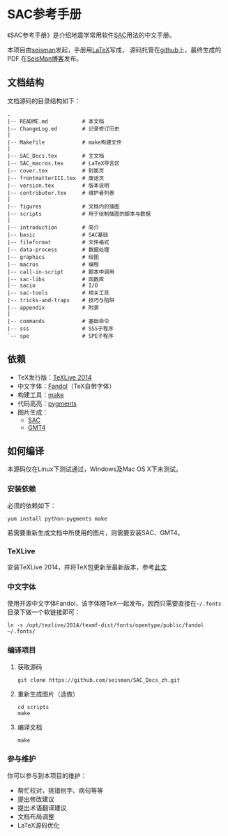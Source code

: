 # SAC参考手册

《SAC参考手册》是介绍地震学常用软件[SAC](http://ds.iris.edu/ds/nodes/dmc/forms/sac/)用法的中文手册。

本项目由[seisman](http://seisman.info/about.html)发起，手册用[LaTeX](http://www.latex-project.org/)写成，
源码托管在[github](https://github.com/seisman/SAC_Docs_zh)上，最终生成的PDF
在[SeisMan博客](http://seisman.info/sac-manual.html)发布。

## 文档结构 ##

文档源码的目录结构如下：

    .
    |-- README.md           # 本文档
    |-- ChangeLog.md        # 记录修订历史
    |
    |-- Makefile            # make构建文件
    |
    |-- SAC_Docs.tex        # 主文档
    |-- SAC_macros.tex      # LaTeX导言区
    |-- cover.tex           # 封面页
    |-- frontmatterIII.tex  # 废话页
    |-- version.tex         # 版本说明
    |-- contributor.tex     # 维护者列表
    |
    |-- figures             # 文档内的插图
    |-- scripts             # 用于绘制插图的脚本与数据
    |
    |-- introduction        # 简介
    |-- basic               # SAC基础
    |-- fileformat          # 文件格式
    |-- data-process        # 数据处理
    |-- graphics            # 绘图
    |-- macros              # 编程
    |-- call-in-script      # 脚本中调用
    |-- sac-libs            # 函数库
    |-- sacio               # I/O
    |-- sac-tools           # 相关工具
    |-- tricks-and-traps    # 技巧与陷阱
    |-- appendix            # 附录
    |
    |-- commands            # 基础命令
    |-- sss                 # SSS子程序
    `-- spe                 # SPE子程序

## 依赖 ##

- TeX发行版：[TeXLive 2014](https://www.tug.org/texlive/)
- 中文字体：[Fandol](http://www.ctan.org/tex-archive/fonts/fandol)（TeX自带字体）
- 构建工具：[make](https://www.gnu.org/software/make/)
- 代码高亮：[pygments](http://pygments.org/)
- 图片生成：
    - [SAC](http://ds.iris.edu/ds/nodes/dmc/forms/sac/)
    - [GMT4](http://gmt.soest.hawaii.edu/gmt4/)

## 如何编译 ##

本源码仅在Linux下测试通过，Windows及Mac OS X下未测试。

### 安装依赖 ###

必须的依赖如下：

    yum install python-pygments make

若需要重新生成文档中所使用的图片，则需要安装SAC、GMT4。

### TeXLive ###

安装TeXLive 2014，并将TeX包更新至最新版本，参考[此文](http://seisman.info/install-texlive-under-linux.html)

### 中文字体 ###

使用开源中文字体Fandol，该字体随TeX一起发布，因而只需要直接在`~/.fonts`目录下做一个软链接即可：

    ln -s /opt/texlive/2014/texmf-dist/fonts/opentype/public/fandol ~/.fonts/

### 编译项目 ###

1. 获取源码

   ```
   git clone https://github.com/seisman/SAC_Docs_zh.git
   ```

2. 重新生成图片（选做）

   ```
   cd scripts
   make
   ```

3. 编译文档

   ```
   make
   ```
### 参与维护 ###

你可以参与到本项目的维护：

- 帮忙校对，挑错别字、病句等等
- 提出修改建议
- 提出术语翻译建议
- 文档布局调整
- LaTeX源码优化
